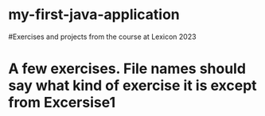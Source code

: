 # my-first-java-application
#Exercises and projects from the course at Lexicon 2023
# A few exercises. File names should say what kind of exercise it is except from Excersise1
